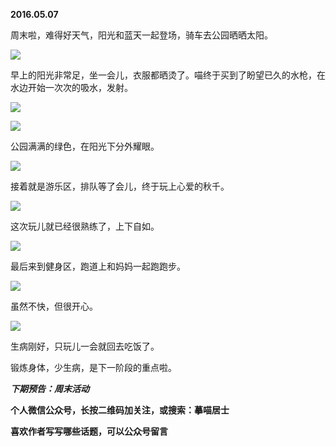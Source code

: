 
          
            
**2016.05.07**

周末啦，难得好天气，阳光和蓝天一起登场，骑车去公园晒晒太阳。



![](//upload-images.jianshu.io/upload_images/51001-e72530f5ce718528.jpg)




早上的阳光非常足，坐一会儿，衣服都晒烫了。喵终于买到了盼望已久的水枪，在水边开始一次次的吸水，发射。



![](//upload-images.jianshu.io/upload_images/51001-4b15a1b647b467f7.jpg)






![](//upload-images.jianshu.io/upload_images/51001-543478433e6dd57f.jpg)




公园满满的绿色，在阳光下分外耀眼。



![](//upload-images.jianshu.io/upload_images/51001-6907acddccccbfc0.jpg)




接着就是游乐区，排队等了会儿，终于玩上心爱的秋千。




![](//upload-images.jianshu.io/upload_images/51001-57bd936ac1744917.jpg)




这次玩儿就已经很熟练了，上下自如。



![](//upload-images.jianshu.io/upload_images/51001-72f4e8def629ad97.jpg)




最后来到健身区，跑道上和妈妈一起跑跑步。



![](//upload-images.jianshu.io/upload_images/51001-8123501e472cd341.jpg)




虽然不快，但很开心。



![](//upload-images.jianshu.io/upload_images/51001-379a01aa8d64e47f.jpg)




生病刚好，只玩儿一会就回去吃饭了。

锻炼身体，少生病，是下一阶段的重点啦。


***下期预告：周末活动***


**个人微信公众号，长按二维码加关注，或搜索：摹喵居士**

**喜欢作者写写哪些话题，可以公众号留言**




          
        
